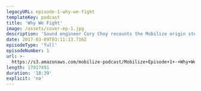 ```yaml
---
legacyURL: episode-1-why-we-fight
templateKey: podcast
title: 'Why We Fight'
image: /assets/cover-ep-1.jpg
description: 'Sound engineer Cory Choy recounts the Mobilize origin story, undocumented DREAMer and DACA holder Cristina tells us why she is fighting, and musician Charlottle Littlehales talks about the process of writing and meaning behind our theme song: Rise Up.'
date: 2017-03-09T03:11:13.716Z
episodeType: 'full'
episodeNumber: 1
url: >-
  https://s3.amazonaws.com/mobilize-podcast/Mobilize+Episode+1+-+Why+We+Fight.mp3
length: 17917491
duration: '18:39'
explicit: 'no'
---
```

